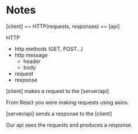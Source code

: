 # Notes

[client] == HTTP(requests, responses) == [api]

HTTP

- http methods (GET, POST...)
- http message
  - header
  - body
- request
- response

[client] makes a request to the [server/api]

From React you were making requests using axios.

[server/api] sends a response to the [client]

Our api sees the requests and produces a response.
